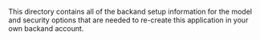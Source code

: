 This directory contains all of the backand setup information for the model and security options that are needed to re-create this application in your own backand account.